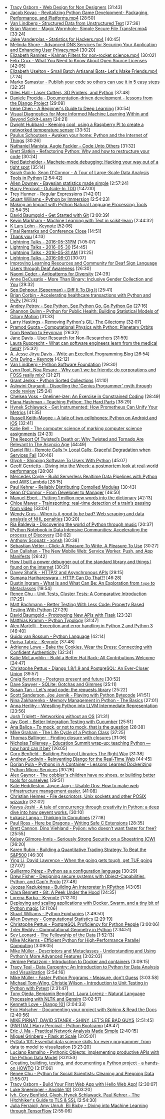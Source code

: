 - [Tracy Osborn - Web Design for Non Designers](https://www.youtube.com/watch?v=uKpfO331DY4) [31:43]
- [Jacob Kovac - Revitalizing Python Game Development- Packaging, Performance, and Platforms.mp4](https://www.youtube.com/watch?v=OSvlNh9aQDc) [28:50]
- [Van Lindberg - Structured Data from Unstructured Text](https://www.youtube.com/watch?v=-K-XtxSyyvU) [27:36]
- [Brian Warner - Magic Wormhole- Simple Secure File Transfer.mp4](https://www.youtube.com/watch?v=oFrTqQw0_3c) [33:24]
- [Jake Vanderplas - Statistics for Hackers.mp4](https://www.youtube.com/watch?v=Iq9DzN6mvYA) [40:45]
- [Melinda Shore - Advanced DNS Services for Securing Your Application and Enhancing User Privacy.mp4](https://www.youtube.com/watch?v=-BtIQ3brsIY) [30:20]
- [Elizabeth Ramirez - Kalman Filters for non-rocket science.mp4](https://www.youtube.com/watch?v=k_MpfzMc9PU) [30:02]
- [Felix Crux - What You Need to Know About Open Source Licenses](https://www.youtube.com/watch?v=9kGrKBOytYM) [42:05]
- [Elizabeth Uselton - Small Batch Artisanal Bots- Let's Make Friends.mp4](https://www.youtube.com/watch?v=iU9FM9qnEjk) [7:24]
- [Marko Samastur - Publish your code so others can use it in 5 easy steps](https://www.youtube.com/watch?v=nFozViwDWvY) [32:35]
- [Giles Hall - Laser Cutters, 3D Printers, and Python](https://www.youtube.com/watch?v=UwL-ncEr-_I) [37:48]
- [Daniele Procida - Documentation-driven development - lessons from the Django Project](https://www.youtube.com/watch?v=bQSR1UpUdFQ) [29:09]
- [Irene Chen - A Beginner's Guide to Deep Learning](https://www.youtube.com/watch?v=nCPf8zDJ0d0) [30:54]
- [Visual Diagnostics for More Informed Machine Learning Within and Beyond Scikit-Learn](https://www.youtube.com/watch?v=c5DaaGZWQqY) [24:21]
- [Dwight Hubbard - Keeping cool, using a Raspberry PI to create a networked temperature sensor](https://www.youtube.com/watch?v=KKC3MjRCueQ) [33:52]
- [Paulus Schoutsen - Awaken your home: Python and the Internet of Things](https://www.youtube.com/watch?v=Cfasc9EgbMU) [30:26]
- [Nathaniel Manista, Augie Fackler - Code Unto Others](https://www.youtube.com/watch?v=aOEfIrC07XA) [31:32]
- [Brett Slatkin - Refactoring Python: Why and how to restructure your code](https://www.youtube.com/watch?v=D_6ybDcU5gc) [30:24]
- [Ned Batchelder - Machete-mode debugging: Hacking your way out of a tight spot](https://www.youtube.com/watch?v=bAcfPzxB3dk) [35:14]
- [Sarah Guido, Sean O'Connor - A Tour of Large-Scale Data Analysis Tools in Python](https://www.youtube.com/watch?v=ltS4Om_3QRQ) [2:54:42]
- [Allen Downey - Bayesian statistics made simple](https://www.youtube.com/watch?v=TpgiFIGXcT4) [2:57:24]
- [Harry Percival - Outside-In TDD](https://www.youtube.com/watch?v=6zQAu23bKF8) [1:47:00]
- [Trey Hunner - Regular Expressions](https://www.youtube.com/watch?v=W4ReH9IPH-Q) [1:42:01]
- [Stuart Williams - Python by Immersion](https://www.youtube.com/watch?v=9k5687mmnoc) [2:54:23]
- [Making an Impact with Python Natural Language Processing Tools](https://www.youtube.com/watch?v=jSdkFSg9oW8) [2:54:35]
- [David Baumgold - Get Started with Git](https://www.youtube.com/watch?v=RrdECLvHW6g) [3:00:39]
- [Kevin Markham - Machine Learning with Text in scikit-learn](https://www.youtube.com/watch?v=WHocRqT-KkU) [2:44:32]
- [K Lars Lohn - Keynote](https://www.youtube.com/watch?v=bSfe5M_zG2s) [52:06]
- [Final Remarks and Conference Close](https://www.youtube.com/watch?v=fAyUF7i8RyI) [14:51]
- [Thank you](https://www.youtube.com/watch?v=RNmO_OfJ0Hs) [4:13]
- [Lightning Talks - 2016-05-31PM](https://www.youtube.com/watch?v=PulzIT8KYLk) [1:05:07]
- [Lightning Talks - 2016-05-30](https://www.youtube.com/watch?v=yC9m2GInXqU) [54:45]
- [Lightning Talks - 2016-05-31 AM](https://www.youtube.com/watch?v=7pIn2TCw2Us) [31:25]
- [Lightning Talks - 2016-06-01](https://www.youtube.com/watch?v=ntPsUFSeYsw) [30:07]
- [Improving Learning Resources and Community for Deaf Sign Language Users through Deaf Awareness](https://www.youtube.com/watch?v=2oG-Z7ADV2c) [26:30]
- [Naomi Ceder - Antipatterns for Diversity](https://www.youtube.com/watch?v=Xg1LgSg3pmo) [24:29]
- [Anne DeCusatis -  More Than Binary: Inclusive Gender Collection and You](https://www.youtube.com/watch?v=iW8ikFrUWPQ) [29:32]
- [Sep Dehpour (Seperman) - Diff It To Dig It](https://www.youtube.com/watch?v=J5r99eJIxF4) [25:41]
- [Brian Corbin - Accelerating healthcare transactions with Python and PyPy](https://www.youtube.com/watch?v=aVNaxNDN5ok) [26:23]
- [Andrey Petrov - See Python, See Python Go, Go Python Go](https://www.youtube.com/watch?v=CkDwb5koRTc) [27:16]
- [Shannon Quinn - Python for Public Health: Building Statistical Models of Ciliary Motion](https://www.youtube.com/watch?v=TdtrO-pxN2w) [31:33]
- [Larry Hastings - Removing Python's GIL: The Gilectomy](https://www.youtube.com/watch?v=P3AyI_u66Bw) [32:07]
- [Pramod Gupta - Computational Physics with Python: Planetary Orbits from Newton to Feynman](https://www.youtube.com/watch?v=NGVBo6JJa6M) [26:32]
- [Jane Davis - User Research for Non-Researchers](https://www.youtube.com/watch?v=bCYEyhfJPto) [31:59]
- [Laura Rupprecht - What can software engineers learn from the medical field?](https://www.youtube.com/watch?v=IcMupSYqRa4) [25:32]
- [A. Jesse Jiryu Davis - Write an Excellent Programming Blog](https://www.youtube.com/watch?v=eHXq-IzlGUE) [26:54]
- [Cris Ewing - Keynote](https://www.youtube.com/watch?v=eGRJbBI_H2w) [42:12]
- [Van Lindberg - Python Software Foundation](https://www.youtube.com/watch?v=Bo1UqxTnp1s) [29:30]
- [Lynn Root, Noa Resare - Why can't we be friends: do corporations and FOSS really mix?](https://www.youtube.com/watch?v=UV3-w0gvrrU) [31:27]
- [Grant Jenks - Python Sorted Collections](https://www.youtube.com/watch?v=7z2Ki44Vs4E) [41:10]
- [Ashwini Oruganti - Dispelling the 'Genius Programmer' myth through code review](https://www.youtube.com/watch?v=RR5XHwQB9XU) [25:24]
- [Chelsea Voss - Oneliner-izer: An Exercise in Constrained Coding](https://www.youtube.com/watch?v=DsUxuz_Rt8g) [28:49]
- [Elana Hashman - Teaching Python: The Hard Parts](https://www.youtube.com/watch?v=CjYEpVNbM-s) [38:29]
- [Hynek Schlawack - Get Instrumented: How Prometheus Can Unify Your Metrics](https://www.youtube.com/watch?v=b-qLOY5ChnQ) [41:35]
- [Russell Keith-Magee - A tale of two cellphones: Python on Android and iOS](https://www.youtube.com/watch?v=NqdpK9KjGgQ) [32:41]
- [Katie Bell - The computer science of marking computer science assignments](https://www.youtube.com/watch?v=-qpHnJh6iB4) [24:23]
- [The Report Of Twisted’s Death or: Why Twisted and Tornado Are Relevant In The Asyncio Age](https://www.youtube.com/watch?v=82vuCZ4FLFE) [44:49]
- [Daniel Riti - Remote Calls != Local Calls: Graceful Degradation when Services Fail](https://www.youtube.com/watch?v=dY-SkuENZP8) [30:46]
- [Glyph - Shipping Software To Users With Python](https://www.youtube.com/watch?v=5BqAeN-F9Qs) [45:07]
- [Geoff Gerrietts - Diving into the Wreck: a postmortem look at real-world performance](https://www.youtube.com/watch?v=yHpy4Khx0Ds) [28:06]
- [Mercedes Coyle - Build Serverless Realtime Data Pipelines with Python and AWS Lambda](https://www.youtube.com/watch?v=EpCHD9AIHAM) [28:15]
- [Paul Kehrer - Reliably Distributing Compiled Modules](https://www.youtube.com/watch?v=-j4lolWgD6Q) [30:43]
- [Sean O'Connor - From Developer to Manager](https://www.youtube.com/watch?v=lzBm0r8CxhY) [46:50]
- [Manuel Ebert - Putting 1 million new words into the dictionary](https://www.youtube.com/watch?v=sum5Hq2FTsw) [42:13]
- [Chloe Mawer - Trainspotting: real-time detection of a train’s passing from video](https://www.youtube.com/watch?v=MC00XWdl-ms) [33:04]
- [Wendy Grus - When is it good to be bad? Web scraping and data analysis of NHL penalties](https://www.youtube.com/watch?v=uW02_GnQKeM) [30:20]
- [Ria Baldevia - Discovering the world of Python through music](https://www.youtube.com/watch?v=JqQDEpdaDmo) [20:37]
- [IPython Notebook in Data Intensive Communities: Accelerating the process of Discovery](https://www.youtube.com/watch?v=5gy6svL1DuU) [30:02]
- [Anthony Scopatz - xonsh](https://www.youtube.com/watch?v=uaje5I22kgE) [30:38]
- [Sebastian Vetter - Click: A Pleasure To Write, A Pleasure To Use](https://www.youtube.com/watch?v=SDyHLG2ltSY) [30:27]
- [Dan Callahan - The New Mobile Web: Service Worker, Push, and App Manifests](https://www.youtube.com/watch?v=dacOIIqKFfs) [26:42]
- [How I built a power debugger out of the standard library and things I found on the internet](https://www.youtube.com/watch?v=g8kF9tuYZ6s) [30:21]
- [Davey Shafik - HTTP/2 and Asynchronous APIs](https://www.youtube.com/watch?v=Mou17XxYRZk) [29:15]
- [Sumana Harihareswara - HTTP Can Do That?!](https://www.youtube.com/watch?v=HsLrXt2l-kg) [46:28]
- [Dustin Ingram - What Is and What Can Be: An Exploration from `type` to Metaclasses](https://www.youtube.com/watch?v=bI0JUY2qd2A) [19:54]
- [Renee Chu - Unit Tests, Cluster Tests: A Comparative Introduction](https://www.youtube.com/watch?v=VBIufBZiw9Y) [17:25]
- [Matt Bachmann - Better Testing With Less Code: Property Based Testing With Python](https://www.youtube.com/watch?v=jvwfDdgg93E) [27:29]
- [David Baumgold - Prototyping New APIs with Flask](https://www.youtube.com/watch?v=6RdZNiyISVU) [23:32]
- [Matthias Kramm - Python Typology](https://www.youtube.com/watch?v=IDm_YIQihhs) [31:47]
- [Alex Martelli - Exception and error handling in Python 2 and Python 3](https://www.youtube.com/watch?v=frZrBgWHJdY) [46:40]
- [Guido van Rossum - Python Language](https://www.youtube.com/watch?v=YgtL4S7Hrwo) [42:14]
- [Parisa Tabriz - Keynote](https://www.youtube.com/watch?v=kxqci2mZdrc) [37:48]
- [Adrienne Lowe - Bake the Cookies, Wear the Dress: Connecting with Confident Authenticity](https://www.youtube.com/watch?v=6Uj746j9Heo) [32:34]
- [Katie McLaughlin - Build a Better Hat Rack: All Contributions Welcome](https://www.youtube.com/watch?v=iAu7Xw9lFt0) [24:47]
- [Christophe Pettus - Django 1.8/1.9 and PostgreSQL: An Ever-Closer Union](https://www.youtube.com/watch?v=oeLACa7cj1Q) [39:57]
- [Craig Kerstiens - Postgres present and future](https://www.youtube.com/watch?v=rYSSX8mdbMk) [30:52]
- [Dave Sawyer - SQLite: Gotchas and Gimmes](https://www.youtube.com/watch?v=D7wSMnapDp4) [25:11]
- [Susan Tan - Let's read code: the requests library](https://www.youtube.com/watch?v=_KcjSQ0gjFs) [25:22]
- [Scott Sanderson, Joe Jevnik - Playing with Python Bytecode](https://www.youtube.com/watch?v=mxjv9KqzwjI) [41:51]
- [Nina Zakharenko - Memory Management in Python - The Basics](https://www.youtube.com/watch?v=F6u5rhUQ6dU) [27:01]
- [Anna Herlihy - Wrestling Python into LLVM Intermediate Representation](https://www.youtube.com/watch?v=pwO99pcoa9I) [23:56]
- [Josh Triplett - Networking without an OS](https://www.youtube.com/watch?v=AlkKvetGFSk) [31:31]
- [Jay Goel - Better Integration Testing with Cucumber](https://www.youtube.com/watch?v=ZEZBZFi_e88) [25:51]
- [Ana Balica - To mock, or not to mock, that is the question](https://www.youtube.com/watch?v=KYG5C1CEkOk) [28:38]
- [Mike Graham - The Life Cycle of a Python Class](https://www.youtube.com/watch?v=kZtC_4Ecq1Y) [37:25]
- [Thomas Ballinger - Finding closure with closures](https://www.youtube.com/watch?v=E9wS6LdXM8Y) [31:06]
- [Nicholas Tollervey - Education Summit wrap-up: teaching Python — how hard can it be?](https://www.youtube.com/watch?v=33aSGoPhh7c) [26:05]
- [Cory Benfield - Building Protocol Libraries The Right Way](https://www.youtube.com/watch?v=7cC3_jGwl_U) [31:38]
- [Andrew Godwin - Reinventing Django for the Real-Time Web](https://www.youtube.com/watch?v=2sEPipctTxw) [44:45]
- [Dorian Pula - Pythons in A Container - Lessons Learned Dockerizing Python Micro-Services](https://www.youtube.com/watch?v=qT0dQ8S7jOg) [30:26]
- [Alex Gaynor - The cobbler's children have no shoes, or building better tools for ourselves](https://www.youtube.com/watch?v=gRFHvavxnos) [29:51]
- [Kate Heddleston, Joyce Jang - Usable Ops: How to make web infrastructure management easier.](https://www.youtube.com/watch?v=4pFs5ZquZcc) [41:08]
- [Christian Heimes - File descriptors, Unix sockets and other POSIX wizardry](https://www.youtube.com/watch?v=Ftg8fjY_YWU) [32:02]
- [Kavya Joshi - A tale of concurrency through creativity in Python: a deep dive into how gevent works.](https://www.youtube.com/watch?v=GunMToxbE0E) [30:10]
- [Łukasz Langa - Thinking In Coroutines](https://www.youtube.com/watch?v=l4Nn-y9ktd4) [27:18]
- [Paul Ross - Here be Dragons - Writing Safe C Extensions](https://www.youtube.com/watch?v=Yq__HtUIH5Y) [28:35]
- [Brett Cannon, Dino Viehland - Pyjion: who doesn’t want faster for free?](https://www.youtube.com/watch?v=1DAIzO3QXcA) [25:55]
- [Kelsey Gilmore-Innis - Seriously Strong Security on a Shoestring (CW)](https://www.youtube.com/watch?v=8FeNdXzVLEs) [26:20]
- [Karen Rubin - Building a Quantitative Trading Strategy To Beat the S&P500](https://www.youtube.com/watch?v=ll6Tq-wTXXw) [46:30]
- [Ying Li, David Lawrence - When the going gets tough, get TUF going](https://www.youtube.com/watch?v=fDvO9jwXCV4) [27:07]
- [Guillermo Pérez - Python as a configuration language](https://www.youtube.com/watch?v=cLWUD9VnLmA) [30:29]
- [Drew Fisher - Designing secure systems with Object-Capabilities, Python, and Cap'n Proto](https://www.youtube.com/watch?v=OS94twkD74s) [27:48]
- [Juozas Kaziukėnas - Building An Interpreter In RPython](https://www.youtube.com/watch?v=9tDpjzPLvNY) [43:05]
- [Clara Bennett - Git: A Peek Under the Hood](https://www.youtube.com/watch?v=zZ2hG6PMjk8) [24:35]
- [Lorena Barba - Keynote](https://www.youtube.com/watch?v=ckW1xuGVpug) [1:12:10]
- [Deploying and scaling applications with Docker, Swarm, and a tiny bit of Python magic](https://www.youtube.com/watch?v=GpHMTR7P2Ms) [3:11:06]
- [Stuart Williams - Python Epiphanies](https://www.youtube.com/watch?v=6inqFd1bUkE) [2:49:50]
- [Allen Downey - Computational Statistics](https://www.youtube.com/watch?v=VR52vSbHBAk) [2:29:19]
- [Christophe Pettus - PostgreSQL Proficiency for Python People](https://www.youtube.com/watch?v=knUitQQnpJo) [3:00:06]
- [Tyler Reddy - Computational Geometry in Python](https://www.youtube.com/watch?v=nb3GRgtjlTw) [2:34:51]
- [Sev Leonard - The Fellowship of the Data](https://www.youtube.com/watch?v=n4VLLQXF_9Y) [1:52:13]
- [Mike McKerns - Efficient Python for High-Performance Parallel Computing](https://www.youtube.com/watch?v=6zQhUlMYea4) [3:09:05]
- [Mike Müller - Descriptors and Metaclasses - Understanding and Using Python's More Advanced Features](https://www.youtube.com/watch?v=7PzeZQGVPKc) [3:02:03]
- [Jérôme Petazzoni - Introduction to Docker and containers](https://www.youtube.com/watch?v=ZVaRK10HBjo) [3:09:15]
- [Tracy Teal - Data Carpentry: An Introduction to Python for Data Analysis and Visualization](https://www.youtube.com/watch?v=Ws34Ho-1aDs) [2:54:16]
- [Mike Müller - Faster Python Programs - Measure, don't Guess](https://www.youtube.com/watch?v=JDSGVvMwNM8) [3:03:58]
- [Michael Tom-Wing, Christie Wilson - Introduction to Unit Testing in Python with Pytest](https://www.youtube.com/watch?v=UPanUFVFfzY) [2:31:47]
- [Tony Ojeda, Benjamin Bengfort, Laura Lorenz - Natural Language Processing with NLTK and Gensim](https://www.youtube.com/watch?v=itKNpCPHq3I) [3:02:57]
- [Kenneth Love - Django 101](https://www.youtube.com/watch?v=C0wuTkS93B0) [2:04:33]
- [Eric Holscher - Documenting your project with Sphinx & Read the Docs](https://www.youtube.com/watch?v=hM4I58TA72g) [2:40:56]
- [MIKE PIRNAT, DAVID STANEK - SHINY, LET'S BE BAD GUYS](https://www.youtube.com/watch?v=8poZXUcwBgs) [2:51:45]
- [(PARTIAL) Harry Percival - Python Bootcamp](https://www.youtube.com/watch?v=YNZLm-dX6HM) [49:47]
- [Eric J. Ma - Practical Network Analysis Made Simple](https://www.youtube.com/watch?v=jdvlZJKK4F0) [2:40:15]
- [Miguel Grinberg - Flask at Scale](https://www.youtube.com/watch?v=tdIIJuPh3SI) [3:05:01]
- [PyData 101: Essential data science skills for every programmer, from data to model to visualization](https://www.youtube.com/watch?v=rudYHNAGbdk) [3:23:20]
- [Luciano Ramalho - Pythonic Objects: implementing productive APIs with the Python Data Model](https://www.youtube.com/watch?v=k55d3ZUF3ZQ) [3:01:53]
- [Creating, building, testing, and documenting a Python project - a hands-on HOWTO](https://www.youtube.com/watch?v=SUt3wT43AeM) [3:17:06]
- [Renee Chu - Python for Social Scientists: Cleaning and Prepping Data](https://www.youtube.com/watch?v=u682UpVrMVM) [1:55:07]
- [Tracy Osborn - Build Your First Web App with Hello Web App!](https://www.youtube.com/watch?v=lKEyKpZVP00) [2:30:07]
- [Luke Sneeringer - Ansible 101](https://www.youtube.com/watch?v=smVDugAW4G4) [3:03:20]
- [lvh, Cory Benfield, Glyph, Hynek Schlawack, Paul Kehrer - The Hitchhiker's Guide to TLS & SSL](https://www.youtube.com/watch?v=JHF1PDZsx0c) [2:54:30]
- [Julia Ferraioli, Amy Unruh, Eli Bixby - Diving into Machine Learning through TensorFlow](https://www.youtube.com/watch?v=GZBIPwdGtkk) [2:55:06]
